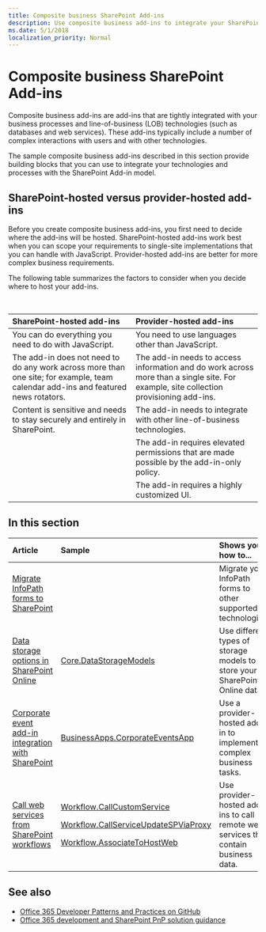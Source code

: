 ```yaml
---
title: Composite business SharePoint Add-ins
description: Use composite business add-ins to integrate your SharePoint solutions with your business processes and technologies. Decide whether a SharePoint-hosted or provider-hosted add-in is the right choice for your solution.
ms.date: 5/1/2018
localization_priority: Normal
---
```


# Composite business SharePoint Add-ins

Composite business add-ins are add-ins that are tightly integrated with your business processes and line-of-business (LOB) technologies (such as databases and web services). These add-ins typically include a number of complex interactions with users and with other technologies.

The sample composite business add-ins described in this section provide building blocks that you can use to integrate your technologies and processes with the SharePoint Add-in model.

## SharePoint-hosted versus provider-hosted add-ins

Before you create composite business add-ins, you first need to decide where the add-ins will be hosted. SharePoint-hosted add-ins work best when you can scope your requirements to single-site implementations that you can handle with JavaScript. Provider-hosted add-ins are better for more complex business requirements.

The following table summarizes the factors to consider when you decide where to host your add-ins.

<br/>

|**SharePoint-hosted add-ins**|**Provider-hosted add-ins**|
|:-----|:-----|
|You can do everything you need to do with JavaScript.|You need to use languages other than JavaScript.|
|The add-in does not need to do any work across more than one site; for example, team calendar add-ins and featured news rotators.|The add-in needs to access information and do work across more than a single site. For example, site collection provisioning add-ins.|
|Content is sensitive and needs to stay securely and entirely in SharePoint.|The add-in needs to integrate with other line-of-business technologies.|
||The add-in requires elevated permissions that are made possible by the add-in-only policy.|
||The add-in requires a highly customized UI.|

## In this section

|**Article**|**Sample**|**Shows you how to...**|
|:-----|:-----|:-----|
|[Migrate InfoPath forms to SharePoint](migrate-infopath-forms-to-sharepoint.md) ||Migrate your InfoPath forms to other supported technologies.|
|[Data storage options in SharePoint Online](data-storage-options-in-sharepoint-online.md) |[Core.DataStorageModels](https://github.com/SharePoint/PnP/tree/master/Samples/Core.DataStorageModels) |Use different types of storage models to store your SharePoint Online data.|
|[Corporate event add-in integration with SharePoint](corporate-app-event-registration-with-sharepoint.md)|[BusinessApps.CorporateEventsApp](https://github.com/SharePoint/PnP/tree/master/Solutions/BusinessApps.CorporateEventsApp)|Use a provider-hosted add-in to implement complex business tasks.|
|[Call web services from SharePoint workflows](call-web-services-from-sharepoint-workflows.md)|<p>[Workflow.CallCustomService](https://github.com/SharePoint/PnP/tree/master/Samples/Workflow.CallCustomService)</p><p>[Workflow.CallServiceUpdateSPViaProxy](https://github.com/SharePoint/PnP/tree/master/Samples/Workflow.CallServiceUpdateSPViaProxy)</p><p>[Workflow.AssociateToHostWeb](https://github.com/SharePoint/PnP/tree/master/Samples/Workflow.AssociateToHostWeb)</p>|Use provider-hosted add-ins to call remote web services that contain business data.|

## See also

- [Office 365 Developer Patterns and Practices on GitHub](https://github.com/SharePoint/PnP)
- [Office 365 development and SharePoint PnP solution guidance](office-365-development-patterns-and-practices-solution-guidance.md) 
